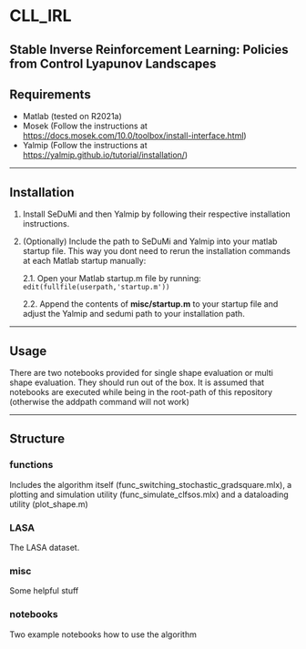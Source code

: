 # CLL_IRL
Stable Inverse Reinforcement Learning: Policies from Control Lyapunov Landscapes
---

## Requirements
- Matlab (tested on R2021a)
- Mosek (Follow the instructions at https://docs.mosek.com/10.0/toolbox/install-interface.html)
- Yalmip (Follow the instructions at https://yalmip.github.io/tutorial/installation/)
---
## Installation
1. Install SeDuMi and then Yalmip by following their respective installation instructions.
2. (Optionally) Include the path to SeDuMi and Yalmip into your matlab startup file. This way you dont need to rerun the installation commands at each Matlab startup manually:

    2.1. Open your Matlab startup.m file by running: ```edit(fullfile(userpath,'startup.m'))```

    2.2. Append the contents of **misc/startup.m** to your startup file and adjust the Yalmip and sedumi path to your installation path.

---
## Usage

There are two notebooks provided for single shape evaluation or multi shape evaluation. They should run out of the box. It is assumed that notebooks are executed while being in the root-path of this repository (otherwise the addpath command will not work)

---
## Structure

### functions
Includes the algorithm itself (func_switching_stochastic_gradsquare.mlx), a plotting and simulation utility (func_simulate_clfsos.mlx) and a dataloading utility (plot_shape.m)

### LASA
The LASA dataset.

### misc
Some helpful stuff

### notebooks
Two example notebooks how to use the algorithm
